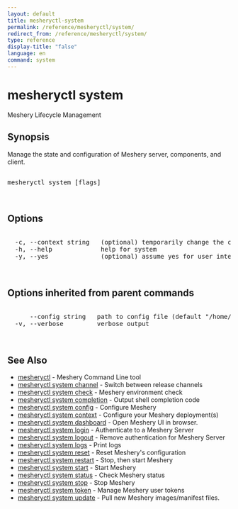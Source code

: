 ```yaml
---
layout: default
title: mesheryctl-system
permalink: /reference/mesheryctl/system/
redirect_from: /reference/mesheryctl/system/
type: reference
display-title: "false"
language: en
command: system
---
```


# mesheryctl system

Meshery Lifecycle Management

## Synopsis

Manage the state and configuration of Meshery server, components, and client.

<pre class='codeblock-pre'>
<div class='codeblock'>
mesheryctl system [flags]

</div>
</pre> 

## Options

<pre class='codeblock-pre'>
<div class='codeblock'>
  -c, --context string   (optional) temporarily change the current context.
  -h, --help             help for system
  -y, --yes              (optional) assume yes for user interactive prompts.

</div>
</pre>

## Options inherited from parent commands

<pre class='codeblock-pre'>
<div class='codeblock'>
      --config string   path to config file (default "/home/admin-pc/.meshery/config.yaml")
  -v, --verbose         verbose output

</div>
</pre>

## See Also

* [mesheryctl](reference/mesheryctl/main)	 - Meshery Command Line tool
* [mesheryctl system channel](channel/)	 - Switch between release channels
* [mesheryctl system check](check/)	 - Meshery environment check
* [mesheryctl system completion](completion/)	 - Output shell completion code
* [mesheryctl system config](config/)	 - Configure Meshery
* [mesheryctl system context](context/)	 - Configure your Meshery deployment(s)
* [mesheryctl system dashboard](dashboard/)	 - Open Meshery UI in browser.
* [mesheryctl system login](login/)	 - Authenticate to a Meshery Server
* [mesheryctl system logout](logout/)	 - Remove authentication for Meshery Server
* [mesheryctl system logs](logs/)	 - Print logs
* [mesheryctl system reset](reset/)	 - Reset Meshery's configuration
* [mesheryctl system restart](restart/)	 - Stop, then start Meshery
* [mesheryctl system start](start/)	 - Start Meshery
* [mesheryctl system status](status/)	 - Check Meshery status
* [mesheryctl system stop](stop/)	 - Stop Meshery
* [mesheryctl system token](token/)	 - Manage Meshery user tokens
* [mesheryctl system update](update/)	 - Pull new Meshery images/manifest files.

